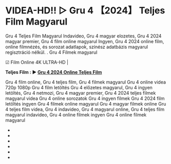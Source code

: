 # VIDEA-HD!! ▷ Gru 4 【2024】 Teljes Film Magyarul

Gru 4 Teljes Film Magyarul Indavideo, Gru 4 magyar elozetes, Gru 4 2024 magyar premier, Gru 4 film online magyarul Ingyen, Gru 4 2024 online film, online filmnézés, és sorozat adatlapok, színész adatbázis magyarul regisztráció nélkül.
.
Gru 4 Filmek magyarul

☑ Film Online 4K ULTRA-HD | 

**Teljes Film : ▶️ [Gru 4 2024 Online Teljes Film](https://maxstream-best.blogspot.com/2024/07/gru-4-teljes-film.html)**



Gru 4 film online,
Gru 4 teljes film,
Gru 4 filmek magyarul
Gru 4 online videa 720p 1080p
Gru 4 film letöltés
Gru 4 előzetes magyarul,
Gru 4 ingyen letöltés,
Gru 4 netmozi,
Gru 4 magyar premier,
Gru 4 2024 teljes filmek magyarul videa
Gru 4 online sorozatok
Gru 4 ingyen filmek
Gru 4 2024 film letöltés ingyen
Gru 4 filmek online magyarul
Gru 4 magyar filmek online
Gru 4 teljes film videa,
Gru 4 indavideo,
Gru 4 magyarul online,
Gru 4 teljes film magyarul indavideo,
Gru 4 online filmek ingyen
Gru 4 online filmek magyarul




-






-






-





-






-






-



